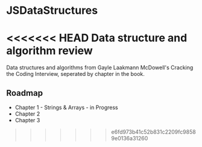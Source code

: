 # JSDataStructures
<<<<<<< HEAD
Data structure and algorithm review
=======
Data structures and algorithms from Gayle Laakmann McDowell's Cracking the Coding Interview, seperated by chapter in the book.

## Roadmap ##
<ul>
<li>Chapter 1 - Strings & Arrays - in Progress</li>
<li>Chapter 2 </li>
<li>Chapter 3 </li>
</ul>

>>>>>>> e6fd973b41c52b831c2209fc98589e0136a31260
